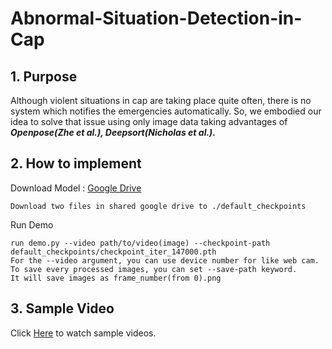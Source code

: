 # Abnormal-Situation-Detection-in-Cap


## 1. Purpose



  Although violent situations in cap are taking place quite often, there is no system which notifies the emergencies automatically. So, we embodied our idea to solve that issue using only image data taking advantages of ***Openpose(Zhe et al.), Deepsort(Nicholas et al.).***
 
 ## 2. How to implement 
 
 

Download Model : [Google Drive](https://drive.google.com/drive/folders/16IkXWthjqXp0S5wZeGFwT2IhTFuqSgyU?usp=sharing)
  
    Download two files in shared google drive to ./default_checkpoints

Run Demo

    run demo.py --video path/to/video(image) --checkpoint-path default_checkpoints/checkpoint_iter_147000.pth 
    For the --video argument, you can use device number for like web cam. 
    To save every processed images, you can set --save-path keyword. 
    It will save images as frame_number(from 0).png
    
    
## 3. Sample Video



Click [Here](https://drive.google.com/drive/folders/1bHi9pH_lZBa5pSVg4yHzk3LMNkPfUBkl) to watch sample videos.
